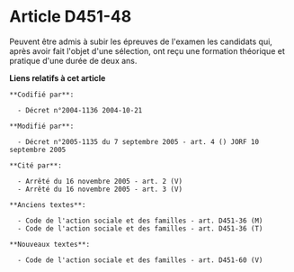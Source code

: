 # Article D451-48

Peuvent être admis à subir les épreuves de l'examen les candidats qui, après avoir fait l'objet d'une sélection, ont reçu une
formation théorique et pratique d'une durée de deux ans.

**Liens relatifs à cet article**

	**Codifié par**:

	  - Décret n°2004-1136 2004-10-21

	**Modifié par**:

	  - Décret n°2005-1135 du 7 septembre 2005 - art. 4 () JORF 10 septembre 2005

	**Cité par**:

	  - Arrêté du 16 novembre 2005 - art. 2 (V)
	  - Arrêté du 16 novembre 2005 - art. 3 (V)

	**Anciens textes**:

	  - Code de l'action sociale et des familles - art. D451-36 (M)
	  - Code de l'action sociale et des familles - art. D451-36 (T)

	**Nouveaux textes**:

	  - Code de l'action sociale et des familles - art. D451-60 (V)
